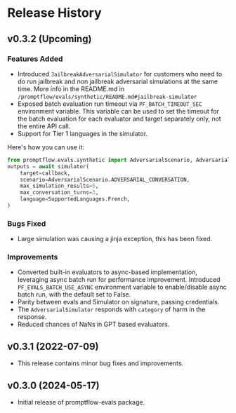 # Release History

## v0.3.2 (Upcoming)

### Features Added
- Introduced `JailbreakAdversarialSimulator` for customers who need to do run jailbreak and non jailbreak adversarial simulations at the same time. More info in the README.md in `/promptflow/evals/synthetic/README.md#jailbreak-simulator`
- Exposed batch evaluation run timeout via `PF_BATCH_TIMEOUT_SEC` environment variable. This variable can be used to set the timeout for the batch evaluation for each evaluator and target separately only, not the entire API call.
- Support for Tier 1 languages in the simulator.

Here's how you can use it:
```python
from promptflow.evals.synthetic import AdversarialScenario, AdversarialSimulator, SupportedLanguages
outputs = await simulator(
    target=callback,
    scenario=AdversarialScenario.ADVERSARIAL_CONVERSATION,
    max_simulation_results=5,
    max_conversation_turns=3,
    language=SupportedLanguages.French,
)
```
### Bugs Fixed
- Large simulation was causing a jinja exception, this has been fixed.

### Improvements
- Converted built-in evaluators to async-based implementation, leveraging async batch run for performance improvement. Introduced `PF_EVALS_BATCH_USE_ASYNC` environment variable to enable/disable async batch run, with the default set to False.
- Parity between evals and Simulator on signature, passing credentials.
- The `AdversarialSimulator` responds with `category` of harm in the response.
- Reduced chances of NaNs in GPT based evaluators.


## v0.3.1 (2022-07-09)
- This release contains minor bug fixes and improvements.

## v0.3.0 (2024-05-17)
- Initial release of promptflow-evals package.
